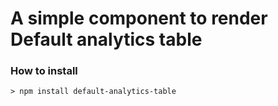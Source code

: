 # A simple component to render Default analytics table

### How to install

```
> npm install default-analytics-table
```
